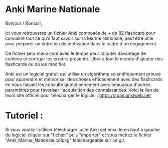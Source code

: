 # Anki Marine Nationale

Bonjour / Bonsoir,

Ici vous retrouverez un fichier Anki composée de + de 82 flashcard pour connaître tout ce qu'il faut savoir sur la Marine Nationale, peut être utile pour préparer un entretien de motivation dans le cadre d'un engagement. 

Ce fichier sera mis-à-jour avec le temps pour rajouter davantage de contenu et corriger les erreurs présente. Libre à tout le monde d'ajouter des flashcards ou de les modifier.

Anki est un logiciel gratuit qui utilise un algorithme scientifiquement prouvé pour apprendre et mémoriser des choses efficacement avec des flashcards en nous faisant les consulté quotidiennement avec beaucoup d'autres paramètres pour favoriser l'acquisition des connaissances. Voici le lien de leurs site officiel pour télécharger le logiciel : https://apps.ankiweb.net

# **Tutoriel :**

Si vous voulez l'utiliser télécharger juste Anki set ensuite en haut à gauche du logiciel cliquer sur "fichier" puis "importer" et vous mettez le fichier "Anki_Marine_Nationale.colpkg" téléchargeable sur ce git.
